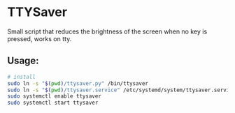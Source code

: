 # TTYSaver

Small script that reduces the brightness of the screen when no key is pressed, works on tty.

## Usage:
```bash
# install
sudo ln -s "$(pwd)/ttysaver.py" /bin/ttysaver
sudo ln -s "$(pwd)/ttysaver.service" /etc/systemd/system/ttysaver.service
sudo systemctl enable ttysaver
sudo systemctl start ttysaver
```